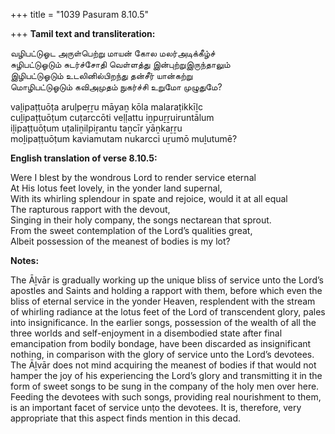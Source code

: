 +++
title = "1039 Pasuram 8.10.5"

+++
**Tamil text and transliteration:**

வழிபட்டுஓட அருள்பெற்று மாயன் கோல மலர்அடிக்கீழ்ச்  
சுழிபட்டுஓடும் சுடர்ச்சோதி வெள்ளத்து இன்புற்றுஇருந்தாலும்  
இழிபட்டுஓடும் உடலினில்பிறந்து தன்சீர் யான்கற்று  
மொழிபட்டுஓடும் கவிஅமுதம் நுகர்ச்சி உறுமோ முழுதுமே?

vaḻipaṭṭuōṭa aruḷpeṟṟu māyaṉ kōla malaraṭikkīḻc  
cuḻipaṭṭuōṭum cuṭarccōti veḷḷattu iṉpuṟṟuiruntālum  
iḻipaṭṭuōṭum uṭaliṉilpiṟantu taṉcīr yāṉkaṟṟu  
moḻipaṭṭuōṭum kaviamutam nukarcci uṟumō muḻutumē?

**English translation of verse 8.10.5:**

Were I blest by the wondrous Lord to render service eternal  
At His lotus feet lovely, in the yonder land supernal,  
With its whirling splendour in spate and rejoice, would it at all equal  
The rapturous rapport with the devout,  
Singing in their holy company, the songs nectarean that sprout.  
From the sweet contemplation of the Lord’s qualities great,  
Albeit possession of the meanest of bodies is my lot?

**Notes:**

The Āḻvār is gradually working up the unique bliss of service unto the Lord’s apostles and Saints and holding a rapport with them, before which even the bliss of eternal service in the yonder Heaven, resplendent with the stream of whirling radiance at the lotus feet of the Lord of transcendent glory, pales into insignificance. In the earlier songs, possession of the wealth of all the three worlds and self-enjoyment in a disembodied state after final emancipation from bodily bondage, have been discarded as insignificant nothing, in comparison with the glory of service unto the Lord’s devotees. The Āḻvār does not mind acquiring the meanest of bodies if that would not hamper the joy of his experiencing the Lord’s glory and transmitting it in the form of sweet songs to be sung in the company of the holy men over here. Feeding the devotees with such songs, providing real nourishment to them, is an important facet of service unṭo the devotees. It is, therefore, very appropriate that this aspect finds mention in this decad.



